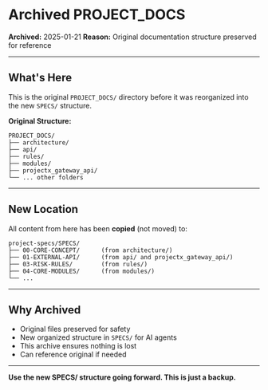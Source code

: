 # Archived PROJECT_DOCS

**Archived:** 2025-01-21
**Reason:** Original documentation structure preserved for reference

---

## What's Here

This is the original `PROJECT_DOCS/` directory before it was reorganized into the new `SPECS/` structure.

**Original Structure:**
```
PROJECT_DOCS/
├── architecture/
├── api/
├── rules/
├── modules/
├── projectx_gateway_api/
└── ... other folders
```

---

## New Location

All content from here has been **copied** (not moved) to:
```
project-specs/SPECS/
├── 00-CORE-CONCEPT/      (from architecture/)
├── 01-EXTERNAL-API/      (from api/ and projectx_gateway_api/)
├── 03-RISK-RULES/        (from rules/)
├── 04-CORE-MODULES/      (from modules/)
└── ...
```

---

## Why Archived

- Original files preserved for safety
- New organized structure in `SPECS/` for AI agents
- This archive ensures nothing is lost
- Can reference original if needed

---

**Use the new SPECS/ structure going forward. This is just a backup.**
